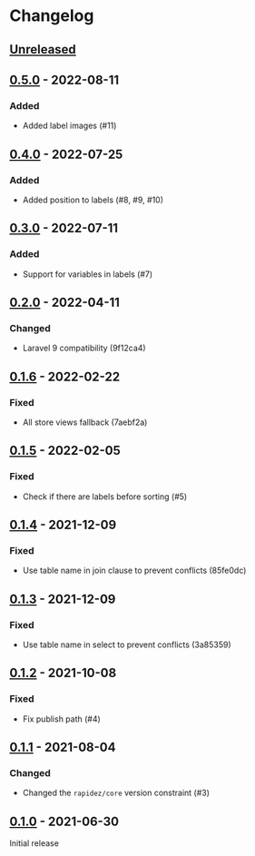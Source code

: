 # Changelog

## [Unreleased](https://github.com/org/repo/compare/0.5.0...master)

## [0.5.0](https://github.com/org/repo/compare/0.4.0...0.5.0) - 2022-08-11

### Added

- Added label images (#11)

## [0.4.0](https://github.com/org/repo/compare/0.3.0...0.4.0) - 2022-07-25

### Added

- Added position to labels (#8, #9, #10)

## [0.3.0](https://github.com/org/repo/compare/0.2.0...0.3.0) - 2022-07-11

### Added

- Support for variables in labels (#7)

## [0.2.0](https://github.com/org/repo/compare/0.1.6...0.2.0) - 2022-04-11

### Changed

- Laravel 9 compatibility (9f12ca4)

## [0.1.6](https://github.com/org/repo/compare/0.1.5...0.1.6) - 2022-02-22

### Fixed

- All store views fallback (7aebf2a)

## [0.1.5](https://github.com/org/repo/compare/0.1.4...0.1.5) - 2022-02-05

### Fixed

- Check if there are labels before sorting (#5)

## [0.1.4](https://github.com/org/repo/compare/0.1.3...0.1.4) - 2021-12-09

### Fixed

- Use table name in join clause to prevent conflicts (85fe0dc)

## [0.1.3](https://github.com/org/repo/compare/0.1.2...0.1.3) - 2021-12-09

### Fixed

- Use table name in select to prevent conflicts (3a85359)

## [0.1.2](https://github.com/org/repo/compare/0.1.1...0.1.2) - 2021-10-08

### Fixed

- Fix publish path (#4)

## [0.1.1](https://github.com/org/repo/compare/0.1.0...0.1.1) - 2021-08-04

### Changed

- Changed the `rapidez/core` version constraint (#3)

## [0.1.0](https://github.com/org/repo/compare/b7c0d6aea961ce5da65b99fdc01b682f40e55ff4...0.1.0) - 2021-06-30

Initial release
